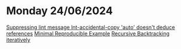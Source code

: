 # Monday 24/06/2024

[Suppressing lint message lnt-accidental-copy 'auto' doesn't deduce references](https://stackoverflow.com/questions/69382938/suppressing-lint-message-lnt-accidental-copy-auto-doesnt-deduce-references)
[Minimal Reproducible Example](https://stackoverflow.com/help/minimal-reproducible-example)
[Recursive Backtracking iteratively](https://stackoverflow.com/questions/13782136/can-a-backtracking-tail-recursive-algorithm-be-converted-to-iteration)
